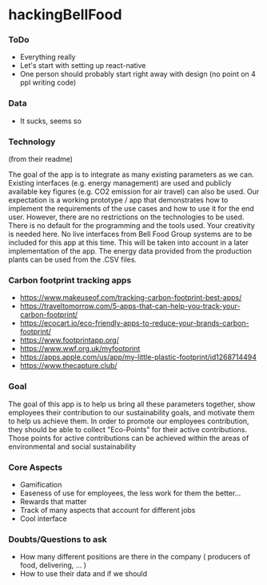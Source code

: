 # hackingBellFood


### ToDo

  - Everything really
  - Let's start with setting up react-native
  - One person should probably start right away with design (no point on 4 ppl writing code)

### Data

  - It sucks, seems so

### Technology
 
(from their readme)

The goal of the app is to integrate as many existing parameters as we can. Existing interfaces (e.g. energy management) are used and publicly available key figures (e.g. CO2 emission for air travel) can also be used. Our expectation is a working prototype / app that demonstrates how to implement the requirements of the use cases and how to use it for the end user. However, there are no restrictions on the technologies to be used. There is no default for the programming and the tools used. Your creativity is needed here. No live interfaces from Bell Food Group systems are to be included for this app at this time. This will be taken into account in a later implementation of the app. The energy data provided from the production plants can be used from the .CSV files.


### Carbon footprint tracking apps
- https://www.makeuseof.com/tracking-carbon-footprint-best-apps/
- https://traveltomorrow.com/5-apps-that-can-help-you-track-your-carbon-footprint/
- https://ecocart.io/eco-friendly-apps-to-reduce-your-brands-carbon-footprint/
- https://www.footprintapp.org/
- https://www.wwf.org.uk/myfootprint
- https://apps.apple.com/us/app/my-little-plastic-footprint/id1268714494
- https://www.thecapture.club/


### Goal

The goal of this app is to help us bring all these parameters together, show employees their contribution to our sustainability goals, and motivate them to help us achieve them. In order to promote our employees contribution, they should be able to collect "Eco-Points" for their active contributions. Those points for active contributions can be achieved within the areas of environmental and social sustainability

### Core Aspects 

  - Gamification
  - Easeness of use for employees, the less work for them the better...
  - Rewards that matter
  - Track of many aspects that account for different jobs
  - Cool interface


### Doubts/Questions to ask

  - How many different positions are there in the company ( producers of food, delivering, ... )
  - How to use their data and if we should

  
